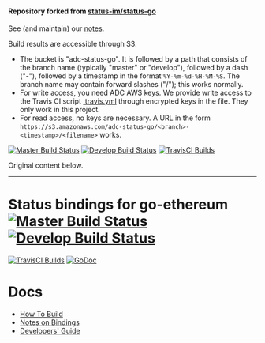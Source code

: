 #### Repository forked from [status-im/status-go](https://github.com/status-im/status-go)

See (and maintain) our [notes](Notes.md).

Build results are accessible through S3. 
* The bucket is "adc-status-go". It is followed by a path that consists of the branch name 
  (typically "master" or "develop"), followed by a dash ("-"), followed by a timestamp in the format
  `%Y-%m-%d-%H-%M-%S`. The branch name may contain forward slashes ("/"); this works normally.
* For write access, you need ADC AWS keys. We provide write access to the Travis CI script 
  [.travis.yml](.travis.yml) through encrypted keys in the file. They only work in this project.
* For read access, no keys are necessary. A URL in the form 
  `https://s3.amazonaws.com/adc-status-go/<branch>-<timestamp>/<filename>` works.  
 

[![Master Build Status](https://img.shields.io/travis/AlgebraixData/status-go/master.svg?label=build/master)](https://github.com/AlgebraixData/status-go/tree/master)
[![Develop Build Status](https://img.shields.io/travis/AlgebraixData/status-go/develop.svg?label=build/develop)](https://github.com/AlgebraixData/status-go/tree/develop)
[![TravisCI Builds](https://img.shields.io/badge/TravisCI-URL-yellowgreen.svg?link=https://travis-ci.org/AlgebraixData/status-go)](https://travis-ci.org/AlgebraixData/status-go)

Original content below.

----

# Status bindings for go-ethereum [![Master Build Status](https://img.shields.io/travis/status-im/status-go/master.svg?label=build/master)](https://github.com/status-im/status-go/tree/master) [![Develop Build Status](https://img.shields.io/travis/status-im/status-go/develop.svg?label=build/develop)](https://github.com/status-im/status-go/tree/develop)

[![TravisCI Builds](https://img.shields.io/badge/TravisCI-URL-yellowgreen.svg?link=https://travis-ci.org/status-im/status-go)](https://travis-ci.org/status-im/status-go)
[![GoDoc](https://godoc.org/github.com/status-im/status-go?status.svg)](https://godoc.org/github.com/status-im/status-go)




# Docs

- [How To Build](https://github.com/status-im/status-go/wiki/Build-Process-Explained)
- [Notes on Bindings](https://github.com/status-im/status-go/wiki/Notes-on-Bindings)
- [Developers' Guide](https://github.com/status-im/status-react/wiki/Developers'-Guide)
